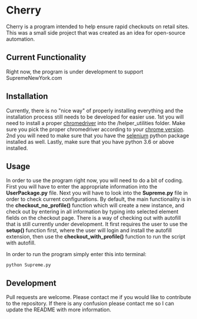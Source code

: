 # Cherry
Cherry is a program intended to help ensure rapid checkouts on retail sites. This was a small side project that was created as an idea for open-source automation. 

## Current Functionality
Right now, the program is under development to support SupremeNewYork.com

## Installation
Currently, there is no "nice way" of properly installing everything and the installation process 
 still needs to be developed for easier use. 1st you will need to install a proper 
 [chromedriver](https://sites.google.com/a/chromium.org/chromedriver/downloads) into 
 the /helper_utilities folder. Make sure you pick the proper chromedriver according to your
 [chrome version](https://www.whatversion.net/chrome/). 2nd you will need to make sure that you 
 have the [selenium](https://pypi.org/project/selenium/) python package installed as well. Lastly, 
 make sure that you have python 3.6 or above installed.
 
## Usage
In order to use the program right now, you will need to do a bit of coding. First you will have to 
 enter the appropriate information into the **UserPackage.py** file. Next you will have to look into the 
 **Supreme.py** file in order to check current configurations. By default, the main functionality is in the 
 **checkout_no_profile()** function which will create a new instance, and check out by entering in all 
 information by typing into selected element fields on the checkout page. There is a way of checking out with
 autofill that is still currently under development. It first requires the user to use the **setup()** function 
 first, where the user will login and install the autofill extension, then use the **checkout_with_profile()** 
 function to run the script with autofill.

In order to run the program simply enter this into terminal:
```terminal
python Supreme.py
```

## Development
Pull requests are welcome. Please contact me if you would like to contribute to the repository. If there 
 is any confusion please contact me so I can update the README with more information.


